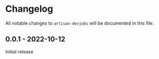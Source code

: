 # Changelog

All notable changes to `artisan-devjobs` will be documented in this file.

## 0.0.1 - 2022-10-12

Initial release
